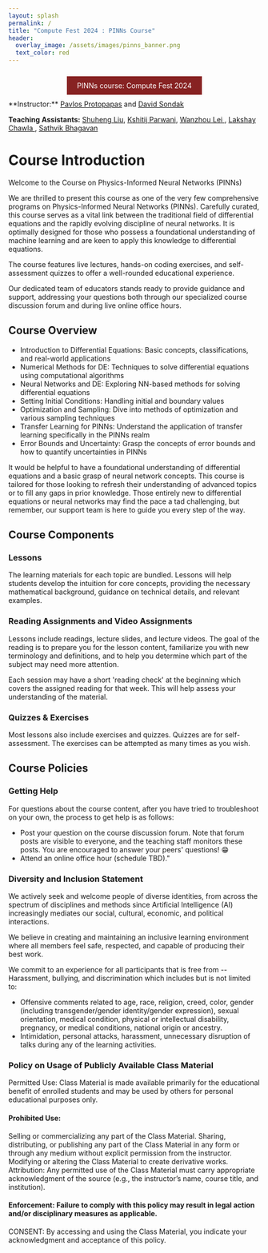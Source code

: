 ```yaml
---
layout: splash
permalink: /
title: "Compute Fest 2024 : PINNs Course"
header: 
  overlay_image: /assets/images/pinns_banner.png
  text_color: red
---
```


<style>
  .graph {
    width: 500px;
  }
</style>

<center>
<a href="https://sites.harvard.edu/computefest/" style="display: inline-block; text-decoration: none; color: white; background-color: #872222; border: none; padding: 10px 20px; margin: 10px 0; cursor: pointer;">PINNs course: Compute Fest 2024</a>
</center>
**Instructor:**  <a href="https://www.stellardnn.org/people.html">Pavlos Protopapas</a> and <a href="https://dsondak.github.io">David Sondak</a>

**Teaching Assistants:** <a href="https://www.linkedin.com/in/shuhengliu/">Shuheng Liu</a>, <a href='https://www.linkedin.com/in/kshitij-parwani/?originalSubdomain=in'>Kshitij Parwani</a>, <a href = "https://www.linkedin.com/in/wanzhou-lei-b2215a294/"> Wanzhou Lei </a>, <a href="https://www.linkedin.com/in/lakshaychawla13/">Lakshay Chawla </a>, <a href=" https://www.linkedin.com/in/sathvik-b-15b54b136/">Sathvik Bhagavan</a>


# Course Introduction

Welcome to the Course on Physics-Informed Neural Networks (PINNs)

We are thrilled to present this course as one of the very few comprehensive programs on Physics-Informed Neural Networks (PINNs). Carefully curated, this course serves as a vital link between the traditional field of differential equations and the rapidly evolving discipline of neural networks. It is optimally designed for those who possess a foundational understanding of machine learning and are keen to apply this knowledge to differential equations.

The course features live lectures, hands-on coding exercises, and self-assessment quizzes to offer a well-rounded educational experience.

Our dedicated team of educators stands ready to provide guidance and support, addressing your questions both through our specialized course discussion forum and during live online office hours.



## Course Overview

- Introduction to Differential Equations: Basic concepts, classifications, and real-world applications
- Numerical Methods for DE: Techniques to solve differential equations using computational algorithms
- Neural Networks and DE: Exploring NN-based methods for solving differential equations
- Setting Initial Conditions: Handling initial and boundary values 
- Optimization and Sampling: Dive into methods of optimization and various sampling techniques
- Transfer Learning for PINNs: Understand the application of transfer learning specifically in the PINNs realm
- Error Bounds and Uncertainty: Grasp the concepts of error bounds and how to quantify uncertainties in PINNs

It would be helpful to have a foundational understanding of differential equations and a basic grasp of neural network concepts. This course is tailored for those looking to refresh their understanding of advanced topics or to fill any gaps in prior knowledge. Those entirely new to differential equations or neural networks may find the pace a tad challenging, but remember, our support team is here to guide you every step of the way.

## Course Components

### Lessons

The learning materials for each topic are bundled. Lessons will help students develop the intuition for core concepts, providing the necessary mathematical background, guidance on technical details, and relevant examples. 

### Reading Assignments and Video Assignments 

Lessons include readings, lecture slides, and lecture videos. The goal of the reading is to prepare you for the lesson content, familiarize you with new terminology and definitions, and to help you determine which part of the subject may need more attention. 

Each session may have a short 'reading check' at the beginning which covers the assigned reading for that week. This will help assess your understanding of the material.

### Quizzes & Exercises

Most lessons also include exercises and quizzes. Quizzes are for self-assessment. The exercises can be attempted as many times as you wish.

## Course Policies

### Getting Help

For questions about the course content, after you have tried to troubleshoot on your own, the process to get help is as follows:

- Post your question on the course discussion forum. Note that forum posts are visible to everyone, and the teaching staff monitors these posts. You are encouraged to answer your peers' questions! 😁
- Attend an online office hour (schedule TBD)."

### Diversity and Inclusion Statement

We actively seek and welcome people of diverse identities, from across the spectrum of disciplines and methods since Artificial Intelligence (AI) increasingly mediates our social, cultural, economic, and political interactions. 

We believe in creating and maintaining an inclusive learning environment where all members feel safe, respected, and capable of producing their best work. 

We commit to an experience for all participants that is free from -- Harassment, bullying, and discrimination which includes but is not limited to:

- Offensive comments related to age, race, religion, creed, color, gender (including transgender/gender identity/gender expression), sexual orientation, medical condition, physical or intellectual disability, pregnancy, or medical conditions, national origin or ancestry.
- Intimidation, personal attacks, harassment, unnecessary disruption of talks during any of the learning activities.

### Policy on Usage of Publicly Available Class Material
Permitted Use: Class Material is made available primarily for the educational benefit of enrolled students and may be used by others for personal educational purposes only.

#### Prohibited Use:
Selling or commercializing any part of the Class Material.
Sharing, distributing, or publishing any part of the Class Material in any form or through any medium without explicit permission from the instructor.
Modifying or altering the Class Material to create derivative works.
Attribution: Any permitted use of the Class Material must carry appropriate acknowledgment of the source (e.g., the instructor’s name, course title, and institution).

#### Enforcement: Failure to comply with this policy may result in legal action and/or disciplinary measures as applicable.
CONSENT:
By accessing and using the Class Material, you indicate your acknowledgment and acceptance of this policy.

